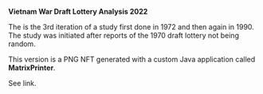 **Vietnam War Draft Lottery Analysis 2022**

The is the 3rd iteration of a study first done in 1972 and then again in 1990.<br>
The study was initiated after reports of the 1970 draft lottery not being random.

This version is a PNG NFT generated with a custom Java application called **MatrixPrinter**.

See link.